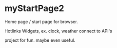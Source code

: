 # myStartPage2
Home page / start page for browser.

Hotlinks
Widgets, ex. clock, weather
connect to API's


project for fun. maybe even useful.

